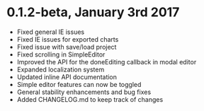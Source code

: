 # 0.1.2-beta, January 3rd 2017

  * Fixed general IE issues
  * Fixed IE issues for exported charts
  * Fixed issue with save/load project
  * Fixed scrolling in SimpleEditor
  * Improved the API for the doneEditing callback in modal editor
  * Expanded localization system
  * Updated inline API documentation
  * Simple editor features can now be toggled
  * General stability enhancements and bug fixes
  * Added CHANGELOG.md to keep track of changes

